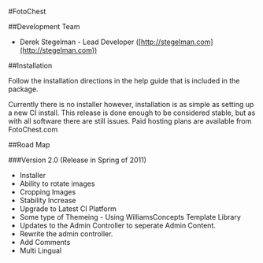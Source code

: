 #FotoChest

##Development Team

* Derek Stegelman - Lead Developer ([http://stegelman.com](http://stegelman.com))


##Installation

Follow the installation directions in the help guide that is included in the package.

Currently there is no installer however, installation is as simple as setting up a new CI install.  This release is done enough to be considered stable,
but as with all software there are still issues.  Paid hosting plans are available from FotoChest.com

##Road Map

###Version 2.0 (Release in Spring of 2011)

* Installer
* Ability to rotate images
* Cropping Images
* Stability Increase
* Upgrade to Latest CI Platform
* Some type of Themeing - Using WilliamsConcepts Template Library
* Updates to the Admin Controller to seperate Admin Content.
* Rewrite the admin controller.
* Add Comments
* Multi Lingual